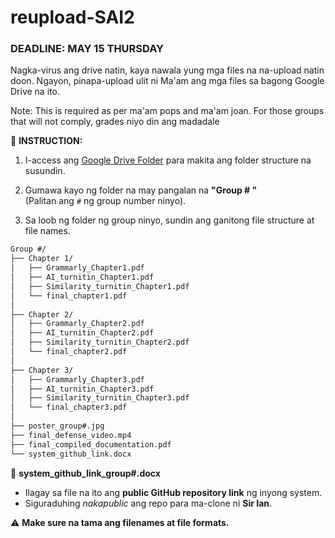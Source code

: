 # reupload-SAI2
### DEADLINE: MAY 15 THURSDAY

Nagka-virus ang drive natin, kaya nawala yung mga files na na-upload natin doon. Ngayon, pinapa-upload ulit ni Ma'am ang mga files sa bagong Google Drive na ito.

Note: This is required as per ma'am pops and ma'am joan. For those groups that will not comply, grades niyo din ang madadale

📌 **INSTRUCTION:**


1. I-access ang [Google Drive Folder](https://drive.google.com/drive/folders/1uR724ZdKpSDkETbxVMKxkkewb_65uXBo?usp=drive_link) para makita ang folder structure na susundin.

2. Gumawa kayo ng folder na may pangalan na **"Group # "**  
   (Palitan ang `#` ng group number ninyo).

3. Sa loob ng folder ng group ninyo, sundin ang ganitong file structure at file names.

```txt
Group #/
├── Chapter 1/
│   ├── Grammarly_Chapter1.pdf
│   ├── AI_turnitin_Chapter1.pdf
│   ├── Similarity_turnitin_Chapter1.pdf
│   └── final_chapter1.pdf
│
├── Chapter 2/
│   ├── Grammarly_Chapter2.pdf
│   ├── AI_turnitin_Chapter2.pdf
│   ├── Similarity_turnitin_Chapter2.pdf
│   └── final_chapter2.pdf
│
├── Chapter 3/
│   ├── Grammarly_Chapter3.pdf
│   ├── AI_turnitin_Chapter3.pdf
│   ├── Similarity_turnitin_Chapter3.pdf
│   └── final_chapter3.pdf
│
├── poster_group#.jpg
├── final_defense_video.mp4
├── final_compiled_documentation.pdf
└── system_github_link.docx

```

📎 **system_github_link_group#.docx**  
- Ilagay sa file na ito ang **public GitHub repository link** ng inyong system.  
- Siguraduhing *nakapublic* ang repo para ma-clone ni **Sir Ian**.

⚠️ **Make sure na tama ang filenames at file formats.**
